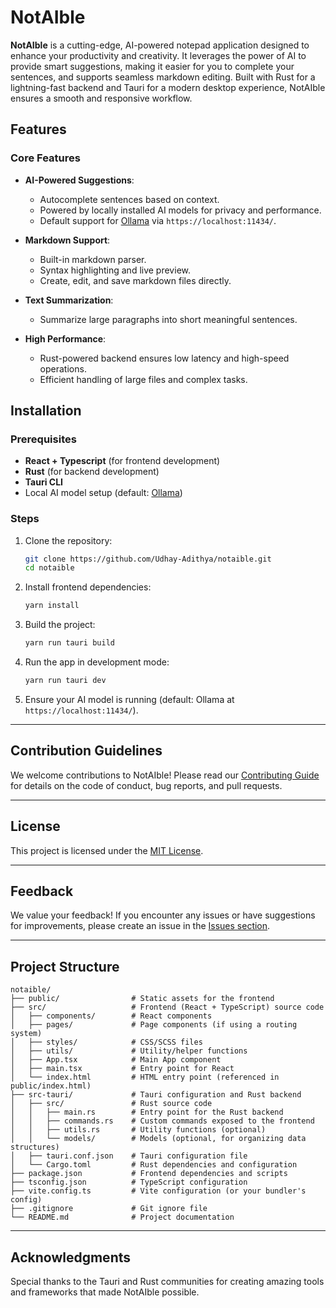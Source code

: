 # NotAIble

**NotAIble** is a cutting-edge, AI-powered notepad application designed to enhance your productivity and creativity. It leverages the power of AI to provide smart suggestions, making it easier for you to complete your sentences, and supports seamless markdown editing. Built with Rust for a lightning-fast backend and Tauri for a modern desktop experience, NotAIble ensures a smooth and responsive workflow.

## Features

### Core Features
- **AI-Powered Suggestions**:
  - Autocomplete sentences based on context.
  - Powered by locally installed AI models for privacy and performance.
  - Default support for [Ollama](https://www.ollama.com) via `https://localhost:11434/`.
  
- **Markdown Support**:
  - Built-in markdown parser.
  - Syntax highlighting and live preview.
  - Create, edit, and save markdown files directly.

- **Text Summarization**:
  - Summarize large paragraphs into short meaningful sentences.

- **High Performance**:
  - Rust-powered backend ensures low latency and high-speed operations.
  - Efficient handling of large files and complex tasks.

## Installation

### Prerequisites
- **React + Typescript** (for frontend development)
- **Rust** (for backend development)
- **Tauri CLI**
- Local AI model setup (default: [Ollama](https://www.ollama.com))

### Steps
1. Clone the repository:
   ```bash
   git clone https://github.com/Udhay-Adithya/notaible.git
   cd notaible
   ```

2. Install frontend dependencies:
   ```bash
   yarn install
   ```

3. Build the project:
   ```bash
   yarn run tauri build
   ```

4. Run the app in development mode:
   ```bash
   yarn run tauri dev
   ```

5. Ensure your AI model is running (default: Ollama at `https://localhost:11434/`).

---

## Contribution Guidelines

We welcome contributions to NotAIble! Please read our [Contributing Guide](CONTRIBUTING.md) for details on the code of conduct, bug reports, and pull requests.

---

## License

This project is licensed under the [MIT License](LICENSE).

---

## Feedback

We value your feedback! If you encounter any issues or have suggestions for improvements, please create an issue in the [Issues section](https://github.com/yourusername/notaible/issues).

---

## Project Structure
```plaintext
notaible/
├── public/                # Static assets for the frontend
├── src/                   # Frontend (React + TypeScript) source code
│   ├── components/        # React components
│   ├── pages/             # Page components (if using a routing system)
│   ├── styles/            # CSS/SCSS files
│   ├── utils/             # Utility/helper functions
│   ├── App.tsx            # Main App component
│   ├── main.tsx           # Entry point for React
│   └── index.html         # HTML entry point (referenced in public/index.html)
├── src-tauri/             # Tauri configuration and Rust backend
│   ├── src/               # Rust source code
│   │   ├── main.rs        # Entry point for the Rust backend
│   │   ├── commands.rs    # Custom commands exposed to the frontend
│   │   ├── utils.rs       # Utility functions (optional)
│   │   └── models/        # Models (optional, for organizing data structures)
│   ├── tauri.conf.json    # Tauri configuration file
│   └── Cargo.toml         # Rust dependencies and configuration
├── package.json           # Frontend dependencies and scripts
├── tsconfig.json          # TypeScript configuration
├── vite.config.ts         # Vite configuration (or your bundler's config)
├── .gitignore             # Git ignore file
└── README.md              # Project documentation

```

---

## Acknowledgments

Special thanks to the Tauri and Rust communities for creating amazing tools and frameworks that made NotAIble possible.

